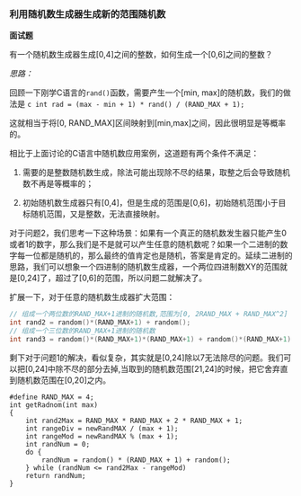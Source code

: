 ### 利用随机数生成器生成新的范围随机数

**面试题**

有一个随机数生成器生成[0,4]之间的整数，如何生成一个[0,6]之间的整数？

*思路：*

回顾一下刚学C语言的`rand()`函数，需要产生一个[min, max]的随机数，我们的做法是
    ```c
    int rad = (max - min + 1) * rand() / (RAND_MAX + 1);
    ```

这就相当于将[0, RAND_MAX]区间映射到[min,max]之间，因此很明显是等概率的。

相比于上面讨论的C语言中随机数应用案例，这道题有两个条件不满足：

1. 需要的是整数随机数生成，除法可能出现除不尽的结果，取整之后会导致随机数不再是等概率的；

2. 初始随机数生成器只有[0,4]，但是生成的范围是[0,6]，初始随机范围小于目标随机范围，又是整数，无法直接映射。

对于问题2，我们思考一下这种场景：如果有一个真正的随机数发生器只能产生0或者1的数字，那么我们是不是就可以产生任意的随机数呢？如果一个二进制的数字每一位都是随机的，那么最终的值肯定也是随机，答案是肯定的。延续二进制的思路，我们可以想象一个四进制的随机数生成器，一个两位四进制数XY的范围就是[0,24]了，超过了[0,6]的范围，所以问题二就解决了。

扩展一下，对于任意的随机数生成器扩大范围：

```C++
// 组成一个两位数的RAND_MAX+1进制的随机数,范围为[0, 2RAND_MAX + RAND_MAX^2]
int rand2 = random()*(RAND_MAX+1) + random(); 
// 组成一个三位数的RAND_MAX+1进制的随机数
int rand3 = random()*(RAND_MAX+1)*(RAND_MAX+1) + random()*(RAND_MAX+1) + random();
```

剩下对于问题1的解决，看似复杂，其实就是[0,24]除以7无法除尽的问题。我们可以把[0,24]中除不尽的部分去掉,当取到的随机数范围[21,24]的时候，把它舍弃直到随机数范围在[0,20]之内。

```
#define RAND_MAX = 4;
int getRadnom(int max)
{
    int rand2Max = RAND_MAX * RAND_MAX + 2 * RAND_MAX + 1;
    int rangeDiv = newRandMAX / (max + 1);
    int rangeMod = newRandMAX % (max + 1);
    int randNum = 0;
    do {
    	randNum = random() * (RAND_MAX + 1) + random();
    } while (randNum <= rand2Max - rangeMod)
    return randNum;
}
```

